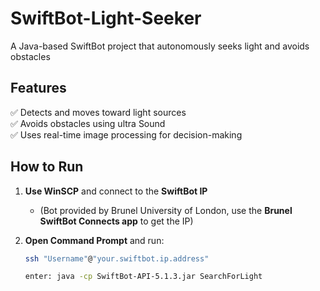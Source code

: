 # SwiftBot-Light-Seeker
A Java-based SwiftBot project that autonomously seeks light and avoids obstacles

## Features  
✅ Detects and moves toward light sources  
✅ Avoids obstacles using ultra Sound  
✅ Uses real-time image processing for decision-making  

## How to Run  
1. **Use WinSCP** and connect to the **SwiftBot IP**  
   - (Bot provided by Brunel University of London, use the **Brunel SwiftBot Connects app** to get the IP)  

2. **Open Command Prompt** and run:  
   ```sh
   ssh "Username"@"your.swiftbot.ip.address"

   enter: java -cp SwiftBot-API-5.1.3.jar SearchForLight
